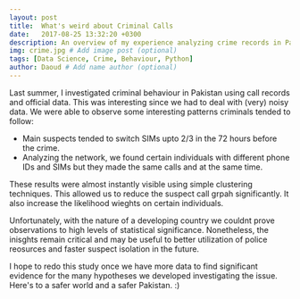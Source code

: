 ```yaml
---
layout: post
title:  What's weird about Criminal Calls
date:   2017-08-25 13:32:20 +0300
description: An overview of my experience analyzing crime records in Pakistan
img: crime.jpg # Add image post (optional)
tags: [Data Science, Crime, Behaviour, Python]
author: Daoud # Add name author (optional)
---
```

Last summer, I investigated criminal behaviour in Pakistan using call records and official data. This was interesting since we had to deal with (very) noisy data. We were able to observe some interesting patterns criminals tended to follow:

- Main suspects tended to switch SIMs upto 2/3 in the 72 hours before the crime.
- Analyzing the network, we found certain individuals with different phone IDs and SIMs but they made the same calls and at the same time.

 These results were almost instantly visible using simple clustering techniques. This allowed us to reduce the suspect call grpah significantly. It also increase the likelihood wieghts on certain individuals.

Unfortunately, with the nature of a developing country we couldnt prove observations to high levels of statistical significance. Nonetheless, the inisghts remain critical and may be useful to better utilization of police reosurces and faster suspect isolation in the future.

I hope to redo this study once we have more data to find significant evidence for the many hypotheses we developed investigating the issue. Here's to a safer world and a safer Pakistan. :)
